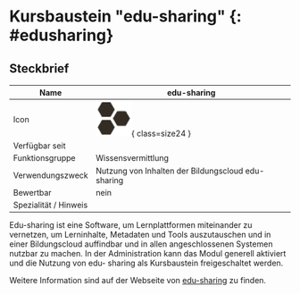 # Kursbaustein "edu-sharing" {: #edusharing}


## Steckbrief

Name | edu-sharing
---------|----------
Icon | ![edu-sharing Icon](assets/course_element_edu-sharing_icon.png){ class=size24  }
Verfügbar seit | 
Funktionsgruppe | Wissensvermittlung
Verwendungszweck | Nutzung von Inhalten der Bildungscloud edu-sharing
Bewertbar | nein
Spezialität / Hinweis |



Edu-sharing ist eine Software, um Lernplattformen miteinander zu vernetzen, um Lerninhalte, Metadaten und Tools auszutauschen und in einer Bildungscloud auffindbar und in allen angeschlossenen Systemen nutzbar zu machen. In der Administration kann das Modul generell aktiviert und die Nutzung von edu- sharing als Kursbaustein freigeschaltet werden.


Weitere Information sind auf der Webseite von [edu-sharing](https://edu-sharing.com/) zu finden.
